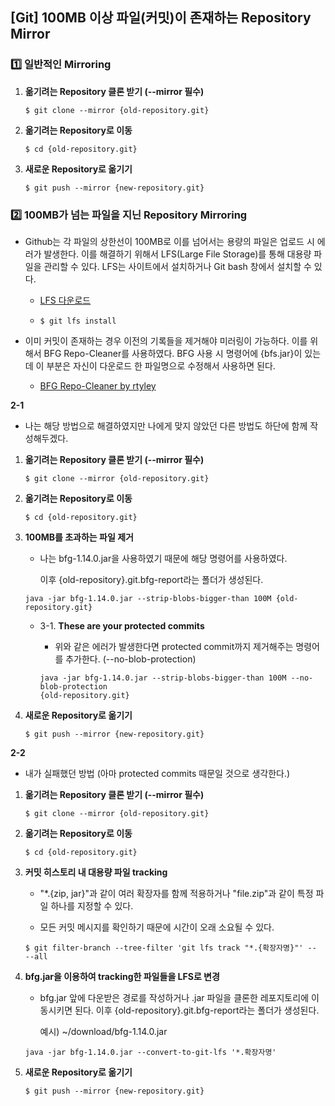 ## [Git] 100MB 이상 파일(커밋)이 존재하는 Repository Mirror

### 1️⃣ 일반적인 Mirroring

1. **옮기려는 Repository 클론 받기 (--mirror 필수)**
   
   ```git
   $ git clone --mirror {old-repository.git}
   ```

2. **옮기려는 Repository로 이동**
   
   ```git
   $ cd {old-repository.git}
   ```

3. **새로운 Repository로 옮기기**
   
   ```git
   $ git push --mirror {new-repository.git}
   ```



### 2️⃣ 100MB가 넘는 파일을 지닌 Repository Mirroring

- Github는 각 파일의 상한선이 100MB로 이를 넘어서는 용량의 파일은 업로드 시 에러가 발생한다. 이를 해결하기 위해서 LFS(Large File Storage)를 통해 대용량 파일을 관리할 수 있다. LFS는 사이트에서 설치하거나 Git bash 창에서 설치할 수 있다.
  
  - [LFS 다운로드](https://git-lfs.github.com/)
  
  - ```git
    $ git lfs install
    ```

- 이미 커밋이 존재하는 경우 이전의 기록들을 제거해야 미러링이 가능하다. 이를 위해서 BFG Repo-Cleaner를 사용하였다. BFG 사용 시 명령어에 {bfs.jar}이 있는데 이 부분은 자신이 다운로드 한 파일명으로 수정해서 사용하면 된다.
  
  - [BFG Repo-Cleaner by rtyley](https://rtyley.github.io/bfg-repo-cleaner/)



**2-1**

- 나는 해당 방법으로 해결하였지만 나에게 맞지 않았던 다른 방법도 하단에 함께 작성해두겠다.
1. **옮기려는 Repository 클론 받기 (--mirror 필수)**
   
   ```git
   $ git clone --mirror {old-repository.git}
   ```

2. **옮기려는 Repository로 이동**
   
   ```git
   $ cd {old-repository.git}
   ```

3. **100MB를 초과하는 파일 제거**
   
   - 나는 bfg-1.14.0.jar을 사용하였기 때문에 해당 명령어를 사용하였다.
     
     이후 {old-repository}.git.bfg-report라는 폴더가 생성된다.
   
   ```git
   java -jar bfg-1.14.0.jar --strip-blobs-bigger-than 100M {old-repository.git}
   ```
   
   - 3-1. **These are your protected commits**
     
     - 위와 같은 에러가 발생한다면 protected commit까지 제거해주는 명령어를 추가한다. (--no-blob-protection)
     
     ```git
     java -jar bfg-1.14.0.jar --strip-blobs-bigger-than 100M --no-blob-protection 
     {old-repository.git}
     ```

4. **새로운 Repository로 옮기기**
   
   ```git
   $ git push --mirror {new-repository.git}
   ```



**2-2**

- 내가 실패했던 방법 (아마 protected commits 때문일 것으로 생각한다.)
1. **옮기려는 Repository 클론 받기 (--mirror 필수)**
   
   ```git
   $ git clone --mirror {old-repository.git}
   ```

2. **옮기려는 Repository로 이동**
   
   ```git
   $ cd {old-repository.git}
   ```

3. **커밋 히스토리 내 대용량 파일 tracking**
   
   - "*.{zip, jar}"과 같이 여러 확장자를 함께 적용하거나 "file.zip"과 같이 특정 파일 하나를 지정할 수 있다.
   
   - 모든 커밋 메시지를 확인하기 때문에 시간이 오래 소요될 수 있다.
   
   ```git
   $ git filter-branch --tree-filter 'git lfs track "*.{확장자명}"' -- --all
   ```

4. **bfg.jar을 이용하여 tracking한 파일들을 LFS로 변경**
   
   - bfg.jar 앞에 다운받은 경로를 작성하거나 .jar 파일을 클론한 레포지토리에 이동시키면 된다. 이후 {old-repository}.git.bfg-report라는 폴더가 생성된다.
     
     예시) ~/download/bfg-1.14.0.jar
   
   ```git
   java -jar bfg-1.14.0.jar --convert-to-git-lfs '*.확장자명'
   ```

5. **새로운 Repository로 옮기기**
   
   ```git
   $ git push --mirror {new-repository.git}
   ```


